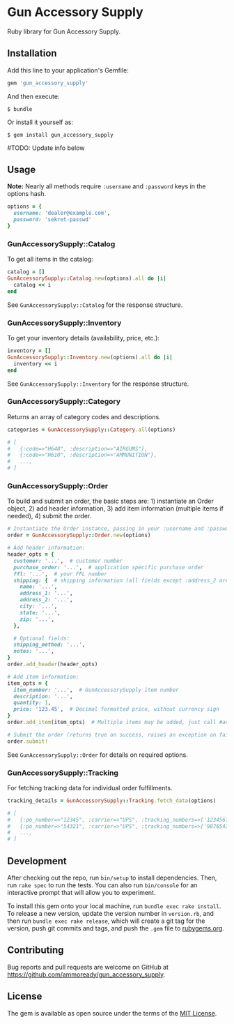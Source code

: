 # Gun Accessory Supply

Ruby library for Gun Accessory Supply.

## Installation

Add this line to your application's Gemfile:

```ruby
gem 'gun_accessory_supply'
```

And then execute:

    $ bundle

Or install it yourself as:

    $ gem install gun_accessory_supply



#TODO: Update info below



## Usage

**Note:** Nearly all methods require `:username` and `:password` keys in the options hash.

```ruby
options = {
  username: 'dealer@example.com',
  password: 'sekret-passwd'
}
```

### GunAccessorySupply::Catalog

To get all items in the catalog:

```ruby
catalog = []
GunAccessorySupply::Catalog.new(options).all do |i|
  catalog << i
end
```

See `GunAccessorySupply::Catalog` for the response structure.

### GunAccessorySupply::Inventory

To get your inventory details (availability, price, etc.):

```ruby
inventory = []
GunAccessorySupply::Inventory.new(options).all do |i|
  inventory << i
end
```

See `GunAccessorySupply::Inventory` for the response structure.

### GunAccessorySupply::Category

Returns an array of category codes and descriptions.

```ruby
categories = GunAccessorySupply::Category.all(options)

# [
#   {:code=>"H648", :description=>"AIRGUNS"},
#   {:code=>"H610", :description=>"AMMUNITION"},
#   ...,
# ]
```

### GunAccessorySupply::Order

To build and submit an order, the basic steps are: 1) instantiate an Order object, 2) add header
information, 3) add item information (multiple items if needed), 4) submit the order.

```ruby
# Instantiate the Order instance, passing in your :username and :password
order = GunAccessorySupply::Order.new(options)

# Add header information:
header_opts = {
  customer: '...',  # customer number
  purchase_order: '...',  # application specific purchase order
  ffl: '...',  # your FFL number
  shipping: {  # shipping information (all fields except :address_2 are required)
    name: '...',
    address_1: '...',
    address_2: '...',
    city: '...',
    state: '...',
    zip: '...',
  },

  # Optional fields:
  shipping_method: '...',
  notes: '...',
}
order.add_header(header_opts)

# Add item information:
item_opts = {
  item_number: '...',  # GunAccessorySupply item number
  description: '...',
  quantity: 1,
  price: '123.45',  # Decimal formatted price, without currency sign
}
order.add_item(item_opts)  # Multiple items may be added, just call #add_item for each one.

# Submit the order (returns true on success, raises an exception on failure):
order.submit!
```

See `GunAccessorySupply::Order` for details on required options.

### GunAccessorySupply::Tracking

For fetching tracking data for individual order fulfillments.

```ruby
tracking_details = GunAccessorySupply::Tracking.fetch_data(options)

# [
#   {:po_number=>"12345", :carrier=>"UPS", :tracking_numbers=>['123456789']},
#   {:po_number=>"54321", :carrier=>"UPS", :tracking_numbers=>['987654321']},
#   ...,
# ]
```

## Development

After checking out the repo, run `bin/setup` to install dependencies. Then, run `rake spec` to run the tests. You can also run `bin/console` for an interactive prompt that will allow you to experiment.

To install this gem onto your local machine, run `bundle exec rake install`. To release a new version, update the version number in `version.rb`, and then run `bundle exec rake release`, which will create a git tag for the version, push git commits and tags, and push the `.gem` file to [rubygems.org](https://rubygems.org).

## Contributing

Bug reports and pull requests are welcome on GitHub at https://github.com/ammoready/gun_accessory_supply.


## License

The gem is available as open source under the terms of the [MIT License](http://opensource.org/licenses/MIT).
